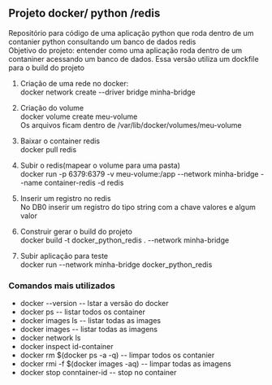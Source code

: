 ## Projeto docker/ python /redis
Repositório para código de uma aplicação python que roda dentro de um contanier python consultando um banco de dados redis  
Objetivo do projeto: entender como uma aplicação roda dentro de um contaniner acessando um banco de dados. Essa versão utiliza um dockfile para o build
do projeto

1) Criação de uma rede no docker:  
docker network create --driver  bridge minha-bridge

2) Criação do volume  
docker volume create meu-volume   
Os arquivos ficam dentro de /var/lib/docker/volumes/meu-volume

3) Baixar o container redis  
docker pull redis

4) Subir o redis(mapear o volume para uma pasta)  
docker run -p 6379:6379 -v meu-volume:/app  --network minha-bridge --name container-redis -d redis

5) Inserir um registro no redis  
No DB0 inserir um registro do tipo string com  a chave valores e algum valor

6) Construir gerar o build do projeto  
docker build -t docker_python_redis . --network minha-bridge

7) Subir aplicação para teste  
docker run  --network minha-bridge docker_python_redis


### Comandos mais utilizados  
- docker --version  -- lstar a versão do docker
- docker ps -- listar todos os container
- docker images ls -- listar todas as images
- docker images  -- listar todas as imagens
- docker network ls 
- docker inspect id-container
- docker rm $(docker ps -a -q) -- limpar todos os contanier
- docker rmi -f  $(docker images -aq) -- limpar todas as imagens
- docker stop conntainer-id  -- stop no container
